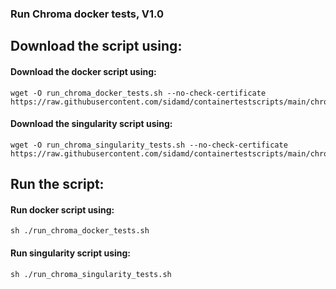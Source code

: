 ### Run Chroma docker tests, V1.0 
## Download the script using:
#### Download the docker script using:
```
wget -O run_chroma_docker_tests.sh --no-check-certificate https://raw.githubusercontent.com/sidamd/containertestscripts/main/chroma/run_chroma_docker_tests.sh
```
#### Download the singularity script using:
```
wget -O run_chroma_singularity_tests.sh --no-check-certificate https://raw.githubusercontent.com/sidamd/containertestscripts/main/chroma/run_chroma_singularity_tests.sh
```
## Run the script:
#### Run docker script using:
```
sh ./run_chroma_docker_tests.sh
```
#### Run singularity script using:
```
sh ./run_chroma_singularity_tests.sh
```
